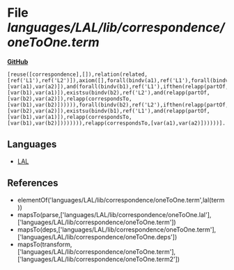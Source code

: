 # File _languages/LAL/lib/correspondence/oneToOne.term_
**[GitHub](https://github.com/softlang/yas/blob/master/languages/LAL/lib/correspondence/oneToOne.term)**
```
[reuse([correspondence],[]),relation(related,[ref('L1'),ref('L2')]),axiom([],forall(bindv(a1),ref('L1'),forall(bindv(a2),ref('L2'),ifthen(and(relapp(related,[var(a1),var(a2)]),and(forall(bindv(b1),ref('L1'),ifthen(relapp(partOf,[var(b1),var(a1)]),existsu(bindv(b2),ref('L2'),and(relapp(partOf,[var(b2),var(a2)]),relapp(correspondsTo,[var(b1),var(b2)]))))),forall(bindv(b2),ref('L2'),ifthen(relapp(partOf,[var(b2),var(a2)]),existsu(bindv(b1),ref('L1'),and(relapp(partOf,[var(b1),var(a1)]),relapp(correspondsTo,[var(b1),var(b2)]))))))),relapp(correspondsTo,[var(a1),var(a2)])))))].
```

## Languages
* [LAL](../languages/LAL.md)

## References
* elementOf('languages/LAL/lib/correspondence/oneToOne.term',lal(term))
* mapsTo(parse,['languages/LAL/lib/correspondence/oneToOne.lal'],['languages/LAL/lib/correspondence/oneToOne.term'])
* mapsTo(deps,['languages/LAL/lib/correspondence/oneToOne.term'],['languages/LAL/lib/correspondence/oneToOne.deps'])
* mapsTo(transform,['languages/LAL/lib/correspondence/oneToOne.term'],['languages/LAL/lib/correspondence/oneToOne.term2'])

